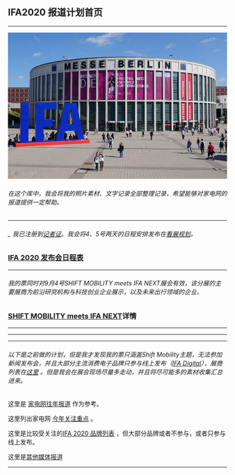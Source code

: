 ##  IFA2020 报道计划首页
---
[![首页图.jpg](https://github.com/Jeremiah-Y/IFA2020/blob/master/IFA%202020%20%E6%8A%A5%E9%81%93%E8%AE%A1%E5%88%92/img/%E9%A6%96%E9%A1%B5%E5%9B%BE.jpg)](https://www.ifa-berlin.com/)

 ###### _在这个库中，我会将我的照片素材、文字记录全部整理记录，希望能够对家电网的报道提供一定帮助。_
 
---

 ###### _ 我已注册到[记者证](https://github.com/Jeremiah-Y/IFA2020/blob/master/IFA%202020%20%E6%8A%A5%E9%81%93%E8%AE%A1%E5%88%92/Press%20certificate/JYU_IFA_2020_Presseticket_bitte_ausdrucken.pdf)。我会将4、5号两天的日程安排发布在[看展规划](https://github.com/Jeremiah-Y/IFA2020/blob/master/IFA%202020%20%E6%8A%A5%E9%81%93%E8%AE%A1%E5%88%92/7%20IFA%20%E7%9C%8B%E5%B1%95%E6%97%A5%E7%A8%8B%E8%A7%84%E5%88%92.md)。
 
 ### **[IFA 2020 发布会日程表](https://github.com/Jeremiah-Y/IFA2020/blob/master/IFA%202020%20%E6%8A%A5%E9%81%93%E8%AE%A1%E5%88%92/3%20IFA%202020%20%E6%97%A5%E7%A8%8B%E8%A1%A8.md)**
 

---

###### _我的票同时对9月4号SHIFT MOBILITY meets IFA NEXT展会有效，该分展的主要展商为前沿研究机构与科技创业企业展示，以及未来出行领域的企业。_



###  **[SHIFT MOBILITY meets IFA NEXT](https://github.com/Jeremiah-Y/IFA2020/blob/master/IFA%202020%20%E6%8A%A5%E9%81%93%E8%AE%A1%E5%88%92/5%20SHIFT%20MOBILITY.md)详情** 
 
 
---
---
---
###### _以下是之前做的计划，但是我才发现我的票只涵盖Shift Mobility主题，无法参加新闻发布会，并且大部分主流消费电子品牌只参与线上发布（[IFA Digital](https://xtended.ifa-berlin.com/)），展商列表在[这里](https://github.com/Jeremiah-Y/IFA2020/blob/master/IFA%202020%20%E6%8A%A5%E9%81%93%E8%AE%A1%E5%88%92/list%20of%20exhibitors/List-of-Exhibitors.pdf) 。但是我会在展会现场尽量多走动，并且将尽可能多的素材收集汇总进来。_



这里是 [家电网往年报道](https://github.com/Jeremiah-Y/IFA2020/blob/master/IFA%202020%20%E6%8A%A5%E9%81%93%E8%AE%A1%E5%88%92/1%20%E5%AE%B6%E7%94%B5%E7%BD%91%E5%BE%80%E5%B9%B4%E6%8A%A5%E9%81%93.md) 作为参考。

这里列出家电网 [今年关注重点](https://github.com/Jeremiah-Y/IFA2020/blob/master/IFA%202020%20%E6%8A%A5%E9%81%93%E8%AE%A1%E5%88%92/2%20%E5%AE%B6%E7%94%B5%E7%BD%91%E4%BB%8A%E5%B9%B4%E6%8A%A5%E9%81%93%E9%87%8D%E7%82%B9.md) 。
 
这里是比较受关注的[IFA 2020 品牌列表](https://github.com/Jeremiah-Y/IFA2020/blob/master/IFA%202020%20%E6%8A%A5%E9%81%93%E8%AE%A1%E5%88%92/4%20IFA%202020%20%E5%93%81%E7%89%8C%E5%88%97%E8%A1%A8.md) ，但大部分品牌或者不参与，或者只参与线上发布。
 
 这里是[其他媒体报道](https://github.com/Jeremiah-Y/IFA2020/blob/master/IFA%202020%20%E6%8A%A5%E9%81%93%E8%AE%A1%E5%88%92/6%20%E5%85%B6%E4%BB%96%E5%AA%92%E4%BD%93%E6%8A%A5%E9%81%93.md)
 
 ---

 